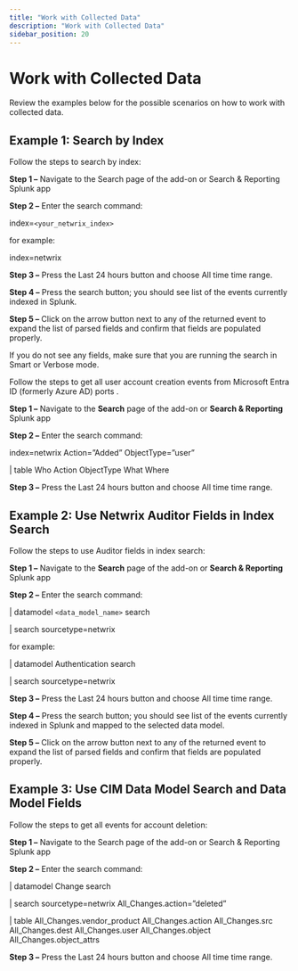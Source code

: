 ```yaml
---
title: "Work with Collected Data"
description: "Work with Collected Data"
sidebar_position: 20
---
```


# Work with Collected Data

Review the examples below for the possible scenarios on how to work with collected data.

## Example 1: Search by Index

Follow the steps to search by index:

**Step 1 –** Navigate to the Search page of the add-on or Search & Reporting Splunk app

**Step 2 –** Enter the search command:

index=`<your_netwrix_index>`

for example:

index=netwrix

**Step 3 –** Press the Last 24 hours button and choose All time time range.

**Step 4 –** Press the search button; you should see list of the events currently indexed in Splunk.

**Step 5 –** Click on the arrow button next to any of the returned event to expand the list of
parsed fields and confirm that fields are populated properly.

If you do not see any fields, make sure that you are running the search in Smart or Verbose mode.

Follow the steps to get all user account creation events from Microsoft Entra ID (formerly Azure AD)
ports .

**Step 1 –** Navigate to the **Search** page of the add-on or **Search & Reporting** Splunk app

**Step 2 –** Enter the search command:

index=netwrix Action=”Added” ObjectType=”user”

| table Who Action ObjectType What Where

**Step 3 –** Press the Last 24 hours button and choose All time time range.

## Example 2: Use Netwrix Auditor Fields in Index Search

Follow the steps to use Auditor fields in index search:

**Step 1 –** Navigate to the **Search** page of the add-on or **Search & Reporting** Splunk app

**Step 2 –** Enter the search command:

| datamodel `<data_model_name>` search

| search sourcetype=netwrix

for example:

| datamodel Authentication search

| search sourcetype=netwrix

**Step 3 –** Press the Last 24 hours button and choose All time time range.

**Step 4 –** Press the search button; you should see list of the events currently indexed in Splunk
and mapped to the selected data model.

**Step 5 –** Click on the arrow button next to any of the returned event to expand the list of
parsed fields and confirm that fields are populated properly.

## Example 3: Use CIM Data Model Search and Data Model Fields

Follow the steps to get all events for account deletion:

**Step 1 –** Navigate to the Search page of the add-on or Search & Reporting Splunk app

**Step 2 –** Enter the search command:

| datamodel Change search

| search sourcetype=netwrix All_Changes.action=”deleted”

| table All_Changes.vendor_product All_Changes.action All_Changes.src All_Changes.dest
All_Changes.user All_Changes.object All_Changes.object_attrs

**Step 3 –** Press the Last 24 hours button and choose All time time range.

